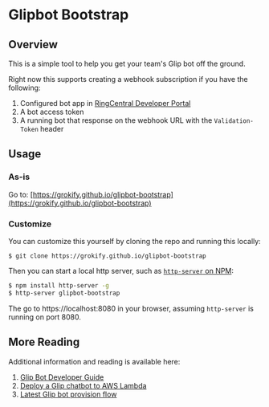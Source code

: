 # Glipbot Bootstrap

## Overview

This is a simple tool to help you get your team's Glip bot off the ground.

Right now this supports creating a webhook subscription if you have the following:

1. Configured bot app in [RingCentral Developer Portal](https://developer.ringcentral.com)
1. A bot access token
1. A running bot that response on the webhook URL with the `Validation-Token` header

## Usage

### As-is

Go to: [https://grokify.github.io/glipbot-bootstrap](https://grokify.github.io/glipbot-bootstrap)

### Customize

You can customize this yourself by cloning the repo and running this locally:

```
$ git clone https://grokify.github.io/glipbot-bootstrap
```

Then you can start a local http server, such as [`http-server` on NPM](https://www.npmjs.com/package/http-server):

```bash
$ npm install http-server -g
$ http-server glipbot-bootstrap
```

The go to https://localhost:8080 in your browser, assuming `http-server` is running on port 8080.

## More Reading

Additional information and reading is available here:

1. [Glip Bot Developer Guide](http://ringcentral-api-docs.readthedocs.io/en/latest/glip_bots/)
1. [Deploy a Glip chatbot to AWS Lambda](https://medium.com/ringcentral-developers/deploy-a-glip-bot-to-aws-lambda-60a2a09ddcd4)
1. [Latest Glip bot provision flow](https://medium.com/ringcentral-developers/latest-glip-bot-provision-flow-a626a8dd0d98)